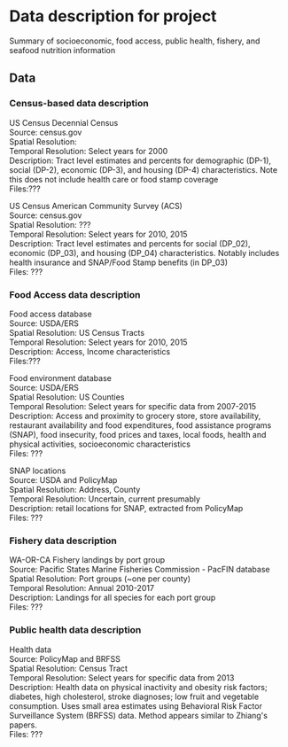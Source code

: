 
# Data description for project
Summary of socioeconomic, food access, public health, fishery, and seafood nutrition information

## Data 

### Census-based data description

US Census Decennial Census<br>
Source: census.gov  <br>
Spatial Resolution: <br>
Temporal Resolution: Select years for 2000 <br>
Description: Tract level estimates and percents for demographic (DP-1), social (DP-2), economic (DP-3), and housing (DP-4) characteristics. Note this does not include health care or food stamp coverage <br>
Files:??? <br>

US  Census American Community Survey (ACS) <br>
Source: census.gov  <br>
Spatial Resolution: ??? <br>
Temporal Resolution: Select years for 2010, 2015 <br>
Description: Tract level estimates and percents for social (DP_02), economic (DP_03), and housing (DP_04) characteristics.
Notably includes  health insurance and SNAP/Food Stamp benefits (in DP_03) <br>
Files: ??? <br>

### Food Access data description

Food access database <br>
Source: USDA/ERS <br>
Spatial Resolution: US Census Tracts <br>
Temporal Resolution: Select years for 2010, 2015 <br>
Description: Access, Income characteristics <br>
Files:??? <br>

Food environment database <br>
Source: USDA/ERS <br>
Spatial Resolution: US Counties <br>
Temporal Resolution: Select years for specific data from 2007-2015 <br>
Description: Access and proximity to grocery store, store availability, restaurant availability and food expenditures, food assistance programs (SNAP), food insecurity, food prices and taxes, local foods, health and physical activities, socioeconomic characteristics <br>
Files: ??? <br>

SNAP locations <br>
Source: USDA and PolicyMap <br>
Spatial Resolution: Address, County <br>
Temporal Resolution: Uncertain, current presumably <br>
Description: retail locations for SNAP, extracted from PolicyMap <br>
Files: ??? <br>

### Fishery data description

WA-OR-CA Fishery landings by port group <br>
Source: Pacific States Marine Fisheries Commission - PacFIN database <br>
Spatial Resolution: Port groups (~one per county) <br>
Temporal Resolution: Annual 2010-2017 <br>
Description: Landings for all species for each port group <br>
Files: ??? <br>

### Public health data description

Health data <br>
Source: PolicyMap and BRFSS <br>
Spatial Resolution: Census Tract <br>
Temporal Resolution: Select years for specific data from 2013 <br>
Description: Health data on physical inactivity and obesity risk factors; diabetes, high cholesterol, stroke diagnoses; low fruit and vegetable consumption. Uses small area estimates using Behavioral Risk Factor Surveillance System (BRFSS) data. Method appears similar to Zhiang's papers. <br>
Files: ??? <br>

